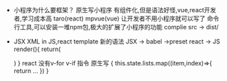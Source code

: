 - 小程序为什么要框架？
  原生写小程序 有组件化,但是语法好怪,vue,react开发者,学习成本高
  taro(react) mpvue(vue) 让开发者不用小程序就可以写了
  命令行工具,可以安装一堆npm包,极大的扩展了小程序的功能
  complie src -> dist/


- JSX
  XML in JS,react template 新的语法
  JSX -> babel ->preset react -> JS
  render(){
    return(

    )
  }
  react 没有v-for v-if 指令
  原生写
  <View>
  {
    this.state.lists.map((item,index)=>{
            return <View>
              ...
            </View>
          })
  }
  </View>